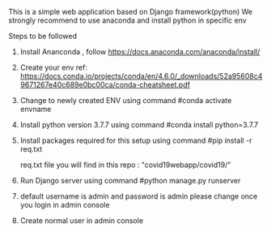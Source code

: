 This is a simple web application based on Django framework(python)
We strongly recommend to use anaconda and install python in specific env

Steps to be followed


1.	Install Ananconda , follow  https://docs.anaconda.com/anaconda/install/
2.	Create your env ref: https://docs.conda.io/projects/conda/en/4.6.0/_downloads/52a95608c49671267e40c689e0bc00ca/conda-cheatsheet.pdf 
3.	Change to newly created ENV using command
    #conda activate envname
4.	Install python version 3.7.7 using command 
    #conda install python=3.7.7
5.	Install packages required for this setup using command
    #pip install -r req.txt

    req.txt file you will find in this repo : "covid19webapp/covid19/"
    
6.	Run Django server using  command
    #python manage.py runserver
    
7.  default username is admin and password is admin
    please change once you login in admin console

8.  Create normal user in admin console


